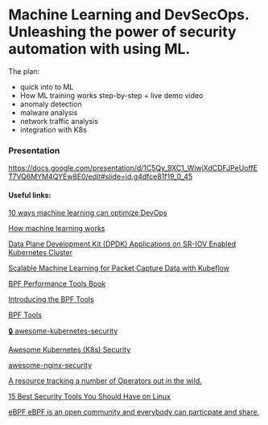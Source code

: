 # Machine Learning and DevSecOps. Unleashing the power of security automation with using ML.

The plan:
- quick into to ML
- How ML training works step-by-step + live demo video
- anomaly detection
- malware analysis
- network traffic analysis
- integration with K8s

### Presentation

https://docs.google.com/presentation/d/1C5Qy_9XC1_WiwjXdCDFJPeUoffET7VQ6MYM4QYEw8E0/edit#slide=id.g4dfce81f19_0_45

#### Useful links:

[10 ways machine learning can optimize DevOps](https://techbeacon.com/enterprise-it/10-ways-machine-learning-can-optimize-devops)

[How machine learning works](https://www.ibm.com/cloud/learn/machine-learning#toc-how-machin-NoVMSZI_)

[Data Plane Development Kit (DPDK) Applications on SR-IOV Enabled Kubernetes Cluster](https://docs.mellanox.com/pages/releaseview.action?pageId=25145021)

[Scalable Machine Learning for Packet Capture Data with Kubeflow](https://anno-ai.medium.com/scalable-machine-learning-for-packet-capture-data-with-kubeflow-b485a64c870a)

[BPF Performance Tools Book](https://github.com/brendangregg/bpf-perf-tools-book)

[Introducing the BPF Tools](https://blog.cloudflare.com/introducing-the-bpf-tools/)

[BPF Tools](https://github.com/cloudflare/bpftools)

[🔒 awesome-kubernetes-security](https://github.com/ksoclabs/awesome-kubernetes-security)

[Awesome Kubernetes (K8s) Security](https://github.com/magnologan/awesome-k8s-security)

[awesome-nginx-security](https://github.com/wallarm/awesome-nginx-security)

[A resource tracking a number of Operators out in the wild.](https://github.com/operator-framework/awesome-operators)

[15 Best Security Tools You Should Have on Linux](https://www.fossmint.com/best-security-tools-for-linux/)

[eBPF eBPF is an open community and everybody can particpate and share.](https://ebpf.io/)